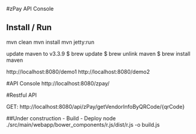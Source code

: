 
#zPay API Console

## Install / Run

mvn clean 
mvn install
mvn jetty:run

update maven to v3.3.9 
$ brew update
$ brew unlink maven
$ brew install maven

http://localhost:8080/demo1
http://localhost:8080/demo2


#API Console
http://localhost:8080/zpay/

#Restful API 

GET: http://localhost:8080/api/zPay/getVendorInfoByQRCode/{qrCode}

##Under construction - Build - Deploy
node ./src/main/webapp/bower_components/r.js/dist/r.js -o build.js
